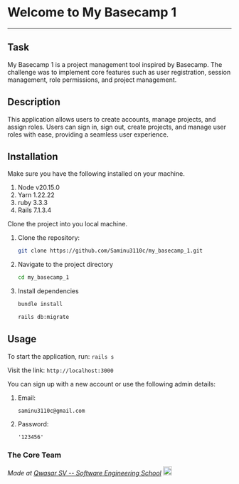 # Welcome to My Basecamp 1
***

## Task
My Basecamp 1 is a project management tool inspired by Basecamp. The challenge was to implement core features such as user registration, session management, role permissions, and project management.
## Description
This application allows users to create accounts, manage projects, and assign roles. Users can sign in, sign out, create projects, and manage user roles with ease, providing a seamless user experience.


## Installation
Make sure you have the following installed on your machine.
1. Node v20.15.0
2. Yarn 1.22.22
3. ruby 3.3.3
4. Rails 7.1.3.4

Clone the project into you local machine.
1. Clone the repository:
   ```bash
   git clone https://github.com/Saminu3110c/my_basecamp_1.git
   
2. Navigate to the project directory
    ```bash
    cd my_basecamp_1
3. Install dependencies
    ```bash
    bundle install
    ```

    ```bash
    rails db:migrate
    ```


## Usage

To start the application, run:
    ```
    rails s
    ```

Visit the link:
    ```
    http://localhost:3000
    ```

You can sign up with a new account or use the following admin details:
1. Email:
    ```
    saminu3110c@gmail.com
    ```
2. Password:
    ```
    '123456'
    ```
### The Core Team


<span><i>Made at <a href='https://qwasar.io'>Qwasar SV -- Software Engineering School</a></i></span>
<span><img alt='Qwasar SV -- Software Engineering Schools Logo' src='https://storage.googleapis.com/qwasar-public/qwasar-logo_50x50.png' width='20px' /></span>
